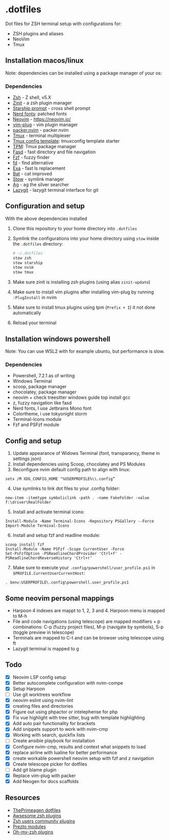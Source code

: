# .dotfiles
Dot files for ZSH terminal setup with configurations for:
- ZSH plugins and aliases
- NeoVim
- Tmux

## Installation macos/linux
Note: dependencies can be installed using a package manager of your os:

### Dependencies
- [Zsh](https://zsh.sourceforge.io/) - Z shell, v5.X
- [Zinit](https://github.com/ryanoasis/nerd-fonts) - a zsh plugin manager
- [Starship prompt](https://starship.rs/) -  cross shell prompt
- [Nerd fonts](https://github.com/junegunn/vim-plug): patched fonts
- [Neovim](https://neovim.io/) -  https://neovim.io/
- [vim-plug](https://github.com/junegunn/vim-plug) - vim plugin manager
- [packer.nvim](https://github.com/wbthomason/packer.nvim) - packer.nvim
- [Tmux](https://github.com/tmux/tmux/wiki) - terminal multiplexer
- [Tmux config template](https://github.com/gpakosz/.tmux): tmuxconfig template starter
- [TPM](https://github.com/tmux-plugins/tpm): Tmux package manager
- [Fasd](https://github.com/clvv/fasd) - fast directory and file navigation
- [Fzf](https://github.com/junegunn/fzf) - fuzzy finder
- [fd](https://github.com/sharkdp/fd) - find alternative
- [Exa](https://the.exa.website/) - fast ls replacement
- [Bat](https://github.com/sharkdp/bat) - cat improved
- [Stow](https://www.gnu.org/software/stow/manual/stow.html) - symlink manager
- [Ag](https://github.com/ggreer/the_silver_searcher) - ag the silver searcher
- [Lazygit](https://github.com/jesseduffield/lazygit) - lazygit terminal interface for git

## Configuration and setup
With the above dependencies installed
1. Clone this repository to your home directory into `.dotfiles`
2. Symlink the configurations into your home directory using `stow` inside the `.dotfiles` directory:

    ```sh
    # ~/.dotfiles
    stow zsh
    stow starship
    stow nvim
    stow tmux
    ```
3. Make sure zinit is installing zsh plugins (using alias `zinit-update`)
4. Make sure to install vim plugins after installing vim-plug by running `:PlugInstall` in nvim
5. Make sure to install tmux plugins using tpm (`Prefix + I`) it not done automatically
6. Reload your terminal

## Installation windows powershell
Note: You can use WSL2 with for example ubuntu, but performance is slow. 

### Dependencies
- Powershell, 7.2.1 as of writing
- Windows Terminal
- scoop, package manager
- chocolatey, package manager
- neovim + check treesitter windows guide top install gcc
- z, fuzzy navigation like fasd
- Nerd fonts, I use Jetbrains Mono font
- Colortheme, i use tokyonight storm
- Terminal-Icons module
- Fzf and PSFzf module

## Config and setup
1. Update appearance of Widows Terminal (font, transparancy, theme in settings json)
2. Install dependencies using Scoop, chocolatey and PS Modules
3. Reconfigure nvim default config path to align with linux:
```
setx /M XDG_CONFIG_HOME "%USERPROFILE%\\.config”
```
4. Use symlinks to link dot files to your .config folder:
```
new-item -itemtype symboliclink -path . -name FakeFolder -value f:\driver\RealFolder
```
5. Install and activate terminal icons:
```
Install-Module -Name Terminal-Icons -Repository PSGallery --Force
Import-Module Terminal-Icons

```
6. Install and setup fzf and readline module:
```
scoop install fzf
Install-Module -Name PSFzf -Scope CurrentUser -Force
Set-PsFzfOption -PSReadlineChordProvider 'Ctrl+f' -PSReadlineChordReverseHistory 'Ctrl+r’
```
7. Make sure to execute your `.config/powershell/user_profile.ps1` in `$PROFILE.CurrentUserCurrentHost`:
```
. $env:USERPROFILE\.config\powershell.user_profile.ps1
```

## Some neovim personal mappings
- Harpoon 4 indexes are mappt to <leader>1, <leader>2, <leader>3 and <leader>4. Harpoon menu is mapped to M-h
- File and code navigations (using telescope) are mapped modifiers + p combinations: C-p (fuzzy project files), M-p (navigate by symbols), S-p (toggle preview in telescope)
- Terminals are mapped to C-t and can be browser using telescope using <leader>ft
- Lazygit terminal is mapped to <leader> g

## Todo
- [x] Neovim LSP config setup
- [x] Better autocomplete configuration with nvim-compe
- [x] Setup Harpoon
- [ ] Use git worktrees workflow
- [x] neovim eslint using nvim-lint 
- [x] creating files and directories
- [x] Figure out using phpactor or intelephense for php
- [x] Fix vue highlight with tree sitter, bug with template highlighting
- [x] Add auto pair functionality for brackets
- [x] Add snippets support to work with nvim-cmp
- [x] Working with search, quickfix lists 
- [ ] Create ansible playbook for installation
- [x] Configure nvim-cmp, results and context what snippets to load
- [x] replace airline with lualine for better performance
- [x] create workable powershell neovim setup with fzf and z navigation
- [x] Create telescope picker for dotfiles
- [ ] Add git blame plugin
- [x] Replace vim-plug with packer
- [x] Add Neogen for docs scaffolds

## Resources
- [ThePrimeagen dotfiles](https://github.com/ThePrimeagen/.dotfiles)
- [Awsesome zsh plugins](https://github.com/unixorn/awesome-zsh-plugins)
- [Zsh users community plugins](https://github.com/zsh-users)
- [Prezto modules](https://github.com/sorin-ionescu/prezto/tree/master/modules)
- [Oh-my-zsh plugins](https://github.com/ohmyzsh/ohmyzsh/wiki/Plugins)
